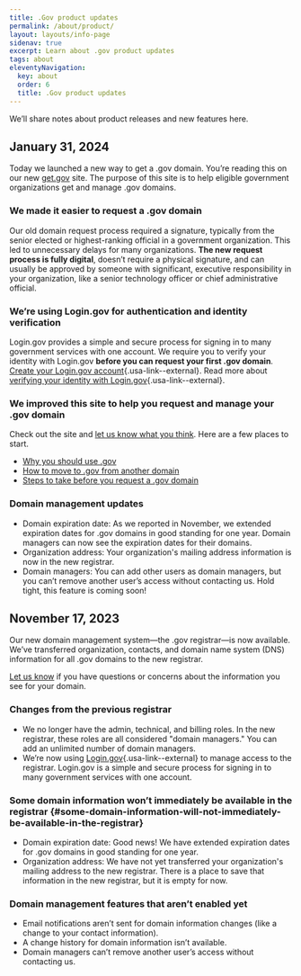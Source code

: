 ```yaml
---
title: .Gov product updates
permalink: /about/product/
layout: layouts/info-page
sidenav: true
excerpt: Learn about .gov product updates
tags: about
eleventyNavigation:
  key: about
  order: 6
  title: .Gov product updates
---  
```


We’ll share notes about product releases and new features here.

## January 31, 2024

Today we launched a new way to get a .gov domain. You’re reading this on our new [get.gov](https://get.gov) site. The purpose of this site is to help eligible government organizations get and manage .gov domains.

### We made it easier to request a .gov domain

Our old domain request process required a signature, typically from the senior elected or highest-ranking official in a government organization. This led to unnecessary delays for many organizations. **The new request process is fully digital**, doesn’t require a physical signature, and can usually be approved by someone with significant, executive responsibility in your organization, like a senior technology officer or chief administrative official.

### We’re using Login.gov for authentication and identity verification

Login.gov provides a simple and secure process for signing in to many government services with one account. We require you to verify your identity with Login.gov **before you can request your first .gov domain**. [Create your Login.gov account](https://login.gov/help/get-started/create-your-account/){.usa-link--external}. Read more about [verifying your identity with Login.gov](https://login.gov/help/verify-your-identity/how-to-verify-your-identity/){.usa-link--external}. 

### We improved this site to help you request and manage your .gov domain

Check out the site and [let us know what you think](https://forms.office.com/g/Uq30UkMYRu). Here are a few places to start.

- [Why you should use .gov](../../domains/benefits/)
- [How to move to .gov from another domain](../../domains/moving/)
- [Steps to take before you request a .gov domain](../../domains/before/)

### Domain management updates

- Domain expiration date: As we reported in November, we extended expiration dates for .gov domains in good standing for one year. Domain managers can now see the expiration dates for their domains.
- Organization address: Your organization's mailing address information is now in the new registrar.
- Domain managers: You can add other users as domain managers, but you can’t remove another user’s access without contacting us. Hold tight, this feature is coming soon!


## November 17, 2023

Our new domain management system—the .gov registrar—is now available. We’ve transferred organization, contacts, and domain name system (DNS) information for all .gov domains to the new registrar.

[Let us know](https://forms.office.com/g/Uq30UkMYRu) if you have questions or concerns about the information you see for your domain.

### Changes from the previous registrar

- We no longer have the admin, technical, and billing roles. In the new registrar, these roles are all considered "domain managers." You can add an unlimited number of domain managers. 
- We’re now using [Login.gov](https://login.gov/){.usa-link--external} to manage access to the registrar. Login.gov is a simple and secure process for signing in to many government services with one account.

### Some domain information won’t immediately be available in the registrar {#some-domain-information-will-not-immediately-be-available-in-the-registrar}

- Domain expiration date: Good news! We have extended expiration dates for .gov domains in good standing for one year.
- Organization address: We have not yet transferred your organization's mailing address to the new registrar. There is a place to save that information in the new registrar, but it is empty for now.

### Domain management features that aren’t enabled yet

- Email notifications aren’t sent for domain information changes (like a change to your contact information).
- A change history for domain information isn’t available.
- Domain managers can’t remove another user’s access without contacting us.

